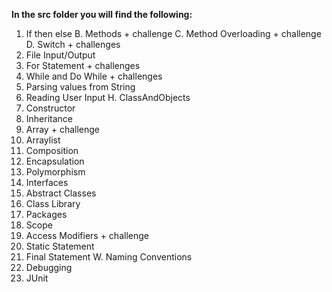 
**In the src folder you will find the following:**
1. If then else
B. Methods + challenge
C. Method Overloading + challenge
D. Switch + challenges
5. File Input/Output
5. For Statement + challenges
6. While and Do While + challenges
7. Parsing values from String
8. Reading User Input
H. ClassAndObjects
10. Constructor
11. Inheritance
12. Array + challenge
13. Arraylist
14. Composition
15. Encapsulation
16. Polymorphism
17. Interfaces
18. Abstract Classes
19. Class Library    
19. Packages    
20. Scope
21. Access Modifiers + challenge
22. Static Statement
23. Final Statement
W. Naming Conventions
25. Debugging    
25. JUnit


